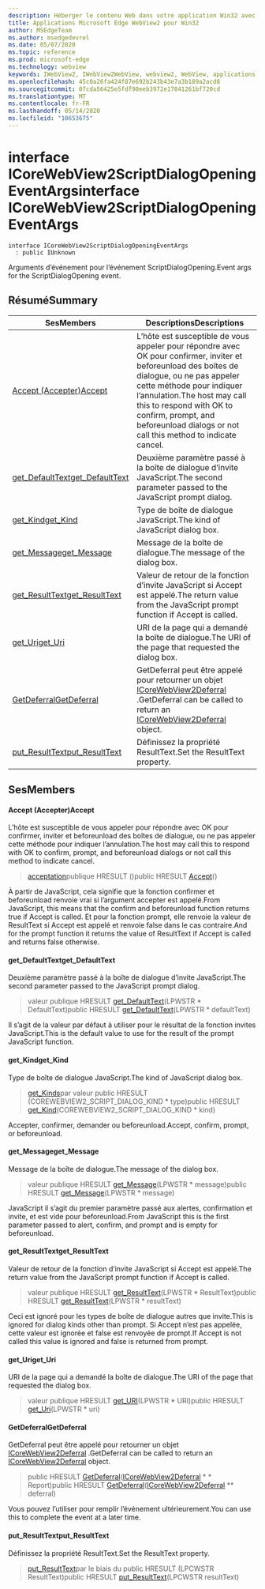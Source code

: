 ```yaml
---
description: Héberger le contenu Web dans votre application Win32 avec le contrôle Microsoft Edge WebView2
title: Applications Microsoft Edge WebView2 pour Win32
author: MSEdgeTeam
ms.author: msedgedevrel
ms.date: 05/07/2020
ms.topic: reference
ms.prod: microsoft-edge
ms.technology: webview
keywords: IWebView2, IWebView2WebView, webview2, WebView, applications Win32, Win32, Edge, ICoreWebView2, ICoreWebView2Controller, contrôle de navigateur, html Edge
ms.openlocfilehash: 45c0a26fa424f87e692b243b43e7a3b189a2acd8
ms.sourcegitcommit: 07cda56425e5fdf90eeb3972e17041261bf720cd
ms.translationtype: MT
ms.contentlocale: fr-FR
ms.lasthandoff: 05/14/2020
ms.locfileid: "10653675"
---
```

# <span data-ttu-id="8bc2d-104">interface ICoreWebView2ScriptDialogOpeningEventArgs</span><span class="sxs-lookup"><span data-stu-id="8bc2d-104">interface ICoreWebView2ScriptDialogOpeningEventArgs</span></span> 

```
interface ICoreWebView2ScriptDialogOpeningEventArgs
  : public IUnknown
```

<span data-ttu-id="8bc2d-105">Arguments d’événement pour l’événement ScriptDialogOpening.</span><span class="sxs-lookup"><span data-stu-id="8bc2d-105">Event args for the ScriptDialogOpening event.</span></span>

## <span data-ttu-id="8bc2d-106">Résumé</span><span class="sxs-lookup"><span data-stu-id="8bc2d-106">Summary</span></span>

 <span data-ttu-id="8bc2d-107">Ses</span><span class="sxs-lookup"><span data-stu-id="8bc2d-107">Members</span></span>                        | <span data-ttu-id="8bc2d-108">Descriptions</span><span class="sxs-lookup"><span data-stu-id="8bc2d-108">Descriptions</span></span>
--------------------------------|---------------------------------------------
[<span data-ttu-id="8bc2d-109">Accept (Accepter)</span><span class="sxs-lookup"><span data-stu-id="8bc2d-109">Accept</span></span>](#accept) | <span data-ttu-id="8bc2d-110">L’hôte est susceptible de vous appeler pour répondre avec OK pour confirmer, inviter et beforeunload des boîtes de dialogue, ou ne pas appeler cette méthode pour indiquer l’annulation.</span><span class="sxs-lookup"><span data-stu-id="8bc2d-110">The host may call this to respond with OK to confirm, prompt, and beforeunload dialogs or not call this method to indicate cancel.</span></span>
[<span data-ttu-id="8bc2d-111">get_DefaultText</span><span class="sxs-lookup"><span data-stu-id="8bc2d-111">get_DefaultText</span></span>](#get_defaulttext) | <span data-ttu-id="8bc2d-112">Deuxième paramètre passé à la boîte de dialogue d’invite JavaScript.</span><span class="sxs-lookup"><span data-stu-id="8bc2d-112">The second parameter passed to the JavaScript prompt dialog.</span></span>
[<span data-ttu-id="8bc2d-113">get_Kind</span><span class="sxs-lookup"><span data-stu-id="8bc2d-113">get_Kind</span></span>](#get_kind) | <span data-ttu-id="8bc2d-114">Type de boîte de dialogue JavaScript.</span><span class="sxs-lookup"><span data-stu-id="8bc2d-114">The kind of JavaScript dialog box.</span></span>
[<span data-ttu-id="8bc2d-115">get_Message</span><span class="sxs-lookup"><span data-stu-id="8bc2d-115">get_Message</span></span>](#get_message) | <span data-ttu-id="8bc2d-116">Message de la boîte de dialogue.</span><span class="sxs-lookup"><span data-stu-id="8bc2d-116">The message of the dialog box.</span></span>
[<span data-ttu-id="8bc2d-117">get_ResultText</span><span class="sxs-lookup"><span data-stu-id="8bc2d-117">get_ResultText</span></span>](#get_resulttext) | <span data-ttu-id="8bc2d-118">Valeur de retour de la fonction d’invite JavaScript si Accept est appelé.</span><span class="sxs-lookup"><span data-stu-id="8bc2d-118">The return value from the JavaScript prompt function if Accept is called.</span></span>
[<span data-ttu-id="8bc2d-119">get_Uri</span><span class="sxs-lookup"><span data-stu-id="8bc2d-119">get_Uri</span></span>](#get_uri) | <span data-ttu-id="8bc2d-120">URI de la page qui a demandé la boîte de dialogue.</span><span class="sxs-lookup"><span data-stu-id="8bc2d-120">The URI of the page that requested the dialog box.</span></span>
[<span data-ttu-id="8bc2d-121">GetDeferral</span><span class="sxs-lookup"><span data-stu-id="8bc2d-121">GetDeferral</span></span>](#getdeferral) | <span data-ttu-id="8bc2d-122">GetDeferral peut être appelé pour retourner un objet [ICoreWebView2Deferral](icorewebview2deferral.md) .</span><span class="sxs-lookup"><span data-stu-id="8bc2d-122">GetDeferral can be called to return an [ICoreWebView2Deferral](icorewebview2deferral.md) object.</span></span>
[<span data-ttu-id="8bc2d-123">put_ResultText</span><span class="sxs-lookup"><span data-stu-id="8bc2d-123">put_ResultText</span></span>](#put_resulttext) | <span data-ttu-id="8bc2d-124">Définissez la propriété ResultText.</span><span class="sxs-lookup"><span data-stu-id="8bc2d-124">Set the ResultText property.</span></span>

## <span data-ttu-id="8bc2d-125">Ses</span><span class="sxs-lookup"><span data-stu-id="8bc2d-125">Members</span></span>

#### <span data-ttu-id="8bc2d-126">Accept (Accepter)</span><span class="sxs-lookup"><span data-stu-id="8bc2d-126">Accept</span></span> 

<span data-ttu-id="8bc2d-127">L’hôte est susceptible de vous appeler pour répondre avec OK pour confirmer, inviter et beforeunload des boîtes de dialogue, ou ne pas appeler cette méthode pour indiquer l’annulation.</span><span class="sxs-lookup"><span data-stu-id="8bc2d-127">The host may call this to respond with OK to confirm, prompt, and beforeunload dialogs or not call this method to indicate cancel.</span></span>

> <span data-ttu-id="8bc2d-128">[acceptation](#accept)publique HRESULT ()</span><span class="sxs-lookup"><span data-stu-id="8bc2d-128">public HRESULT [Accept](#accept)()</span></span>

<span data-ttu-id="8bc2d-129">À partir de JavaScript, cela signifie que la fonction confirmer et beforeunload renvoie vrai si l’argument accepter est appelé.</span><span class="sxs-lookup"><span data-stu-id="8bc2d-129">From JavaScript, this means that the confirm and beforeunload function returns true if Accept is called.</span></span> <span data-ttu-id="8bc2d-130">Et pour la fonction prompt, elle renvoie la valeur de ResultText si Accept est appelé et renvoie false dans le cas contraire.</span><span class="sxs-lookup"><span data-stu-id="8bc2d-130">And for the prompt function it returns the value of ResultText if Accept is called and returns false otherwise.</span></span>

#### <span data-ttu-id="8bc2d-131">get_DefaultText</span><span class="sxs-lookup"><span data-stu-id="8bc2d-131">get_DefaultText</span></span> 

<span data-ttu-id="8bc2d-132">Deuxième paramètre passé à la boîte de dialogue d’invite JavaScript.</span><span class="sxs-lookup"><span data-stu-id="8bc2d-132">The second parameter passed to the JavaScript prompt dialog.</span></span>

> <span data-ttu-id="8bc2d-133">valeur publique HRESULT [get_DefaultText](#get_defaulttext)(LPWSTR \* DefaultText)</span><span class="sxs-lookup"><span data-stu-id="8bc2d-133">public HRESULT [get_DefaultText](#get_defaulttext)(LPWSTR \* defaultText)</span></span>

<span data-ttu-id="8bc2d-134">Il s’agit de la valeur par défaut à utiliser pour le résultat de la fonction invites JavaScript.</span><span class="sxs-lookup"><span data-stu-id="8bc2d-134">This is the default value to use for the result of the prompt JavaScript function.</span></span>

#### <span data-ttu-id="8bc2d-135">get_Kind</span><span class="sxs-lookup"><span data-stu-id="8bc2d-135">get_Kind</span></span> 

<span data-ttu-id="8bc2d-136">Type de boîte de dialogue JavaScript.</span><span class="sxs-lookup"><span data-stu-id="8bc2d-136">The kind of JavaScript dialog box.</span></span>

> <span data-ttu-id="8bc2d-137">[get_Kinds](#get_kind)par valeur public HRESULT (COREWEBVIEW2_SCRIPT_DIALOG_KIND \* type)</span><span class="sxs-lookup"><span data-stu-id="8bc2d-137">public HRESULT [get_Kind](#get_kind)(COREWEBVIEW2_SCRIPT_DIALOG_KIND \* kind)</span></span>

<span data-ttu-id="8bc2d-138">Accepter, confirmer, demander ou beforeunload.</span><span class="sxs-lookup"><span data-stu-id="8bc2d-138">Accept, confirm, prompt, or beforeunload.</span></span>

#### <span data-ttu-id="8bc2d-139">get_Message</span><span class="sxs-lookup"><span data-stu-id="8bc2d-139">get_Message</span></span> 

<span data-ttu-id="8bc2d-140">Message de la boîte de dialogue.</span><span class="sxs-lookup"><span data-stu-id="8bc2d-140">The message of the dialog box.</span></span>

> <span data-ttu-id="8bc2d-141">valeur publique HRESULT [get_Message](#get_message)(LPWSTR \* message)</span><span class="sxs-lookup"><span data-stu-id="8bc2d-141">public HRESULT [get_Message](#get_message)(LPWSTR \* message)</span></span>

<span data-ttu-id="8bc2d-142">JavaScript il s’agit du premier paramètre passé aux alertes, confirmation et invite, et est vide pour beforeunload.</span><span class="sxs-lookup"><span data-stu-id="8bc2d-142">From JavaScript this is the first parameter passed to alert, confirm, and prompt and is empty for beforeunload.</span></span>

#### <span data-ttu-id="8bc2d-143">get_ResultText</span><span class="sxs-lookup"><span data-stu-id="8bc2d-143">get_ResultText</span></span> 

<span data-ttu-id="8bc2d-144">Valeur de retour de la fonction d’invite JavaScript si Accept est appelé.</span><span class="sxs-lookup"><span data-stu-id="8bc2d-144">The return value from the JavaScript prompt function if Accept is called.</span></span>

> <span data-ttu-id="8bc2d-145">valeur publique HRESULT [get_ResultText](#get_resulttext)(LPWSTR \* ResultText)</span><span class="sxs-lookup"><span data-stu-id="8bc2d-145">public HRESULT [get_ResultText](#get_resulttext)(LPWSTR \* resultText)</span></span>

<span data-ttu-id="8bc2d-146">Ceci est ignoré pour les types de boîte de dialogue autres que invite.</span><span class="sxs-lookup"><span data-stu-id="8bc2d-146">This is ignored for dialog kinds other than prompt.</span></span> <span data-ttu-id="8bc2d-147">Si Accept n’est pas appelée, cette valeur est ignorée et false est renvoyée de prompt.</span><span class="sxs-lookup"><span data-stu-id="8bc2d-147">If Accept is not called this value is ignored and false is returned from prompt.</span></span>

#### <span data-ttu-id="8bc2d-148">get_Uri</span><span class="sxs-lookup"><span data-stu-id="8bc2d-148">get_Uri</span></span> 

<span data-ttu-id="8bc2d-149">URI de la page qui a demandé la boîte de dialogue.</span><span class="sxs-lookup"><span data-stu-id="8bc2d-149">The URI of the page that requested the dialog box.</span></span>

> <span data-ttu-id="8bc2d-150">valeur publique HRESULT [get_URI](#get_uri)(LPWSTR \* URI)</span><span class="sxs-lookup"><span data-stu-id="8bc2d-150">public HRESULT [get_Uri](#get_uri)(LPWSTR \* uri)</span></span>

#### <span data-ttu-id="8bc2d-151">GetDeferral</span><span class="sxs-lookup"><span data-stu-id="8bc2d-151">GetDeferral</span></span> 

<span data-ttu-id="8bc2d-152">GetDeferral peut être appelé pour retourner un objet [ICoreWebView2Deferral](icorewebview2deferral.md) .</span><span class="sxs-lookup"><span data-stu-id="8bc2d-152">GetDeferral can be called to return an [ICoreWebView2Deferral](icorewebview2deferral.md) object.</span></span>

> <span data-ttu-id="8bc2d-153">public HRESULT [GetDeferral](#getdeferral)([ICoreWebView2Deferral](icorewebview2deferral.md) \* \* Report)</span><span class="sxs-lookup"><span data-stu-id="8bc2d-153">public HRESULT [GetDeferral](#getdeferral)([ICoreWebView2Deferral](icorewebview2deferral.md) \*\* deferral)</span></span>

<span data-ttu-id="8bc2d-154">Vous pouvez l’utiliser pour remplir l’événement ultérieurement.</span><span class="sxs-lookup"><span data-stu-id="8bc2d-154">You can use this to complete the event at a later time.</span></span>

#### <span data-ttu-id="8bc2d-155">put_ResultText</span><span class="sxs-lookup"><span data-stu-id="8bc2d-155">put_ResultText</span></span> 

<span data-ttu-id="8bc2d-156">Définissez la propriété ResultText.</span><span class="sxs-lookup"><span data-stu-id="8bc2d-156">Set the ResultText property.</span></span>

> <span data-ttu-id="8bc2d-157">[put_ResultText](#put_resulttext)par le biais du public HRESULT (LPCWSTR ResultText)</span><span class="sxs-lookup"><span data-stu-id="8bc2d-157">public HRESULT [put_ResultText](#put_resulttext)(LPCWSTR resultText)</span></span>

